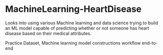# MachineLearning-HeartDisease
Looks into using various Machine learning and data science trying to build an ML model capable of predicting whether or not someone has heart disease based on their medical attributes.

Practice Dataset, Machine learning model constructions workflow end-to-end
